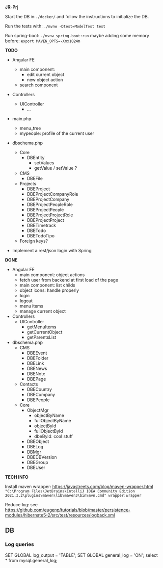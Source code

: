 **JR-Prj**

Start the DB in `./docker/` and follow the instructions to initialize the DB.

Run the tests with: `./mvnw -Dtest=ModelTest test`

Run spring-boot: `./mvnw spring-boot:run`
maybe adding some memory before: `export MAVEN_OPTS=-Xmx1024m`

**TODO**
- Angular FE
  - main component:
    - edit current object
    - new object action
  - search component
- Controllers
  - UIController
    - ...
- main.php
  - menu_tree
  - mypeople: profile of the current user
- dbschema.php
  - Core
    - DBEntity
      - setValues
      - getValue / setValue ?
  - CMS
    - DBEFile
  - Projects
    - DBEProject
    - DBEProjectCompanyRole
    - DBEProjectCompany
    - DBEProjectPeopleRole
    - DBEProjectPeople
    - DBEProjectProjectRole
    - DBEProjectProject
    - DBETimetrack
    - DBETodo
    - DBETodoTipo
  - Foreign keys?

- Implement a rest/json login with Spring

**DONE**
- Angular FE
  - main component: object actions
  - fetch user from backend at first load of the page
  - main component: list childs
  - object icons: handle properly
  - login
  - logout
  - menu items
  - manage current object
- Controllers
  - UIController
    - getMenuItems
    - getCurrentObject
    - getParentsList
- dbschema.php
  - CMS
    - DBEEvent
    - DBEFolder
    - DBELink
    - DBENews
    - DBENote
    - DBEPage
  - Contacts
    - DBECountry
    - DBECompany
    - DBEPeople
  - Core
    - ObjectMgr
      - objectByName
      - fullObjectByName
      - objectById
      - fullObjectById
      - dbeById: cool stuff
    - DBEObject
    - DBELog
    - DBMgr
    - DBEDBVersion
    - DBEGroup
    - DBEUser

**TECH INFO**

Install maven wrapper: https://javastreets.com/blog/maven-wrapper.html
`"C:\Program Files\JetBrains\IntelliJ IDEA Community Edition 2021.3.2\plugins\maven\lib\maven3\bin\mvn.cmd" wrapper:wrapper`

Reduce log: see https://github.com/eugenp/tutorials/blob/master/persistence-modules/hibernate5-2/src/test/resources/logback.xml

## DB

### Log queries

SET GLOBAL log_output = 'TABLE';
SET GLOBAL general_log = 'ON';
select * from mysql.general_log;
